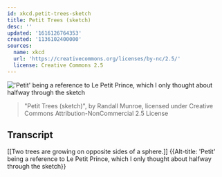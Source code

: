 ```yaml
---
id: xkcd.petit-trees-sketch
title: Petit Trees (sketch)
desc: ''
updated: '1616126764353'
created: '1136102400000'
sources:
  name: xkcd
  url: 'https://creativecommons.org/licenses/by-nc/2.5/'
  license: Creative Commons 2.5
---
```

!['Petit' being a reference to Le Petit Prince, which I only thought about halfway through the sketch](https://imgs.xkcd.com/comics/tree_cropped_(1).jpg)
> "Petit Trees (sketch)", by Randall Munroe, licensed under Creative Commons Attribution-NonCommercial 2.5 License

## Transcript
[[Two trees are growing on opposite sides of a sphere.]]
{{Alt-title: 'Petit' being a reference to Le Petit Prince, which I only thought about halfway through the sketch}}
